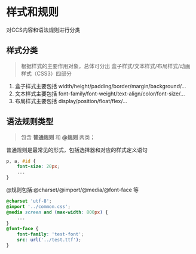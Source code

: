 # 样式和规则
对CCS内容和语法规则进行分类

## 样式分类
> 根据样式的主要作用对象，总体可分出 盒子样式/文本样式/布局样式/动画样式（CSS3）四部分
1. 盒子样式主要包括 width/height/padding/border/margin/background/...
2. 文本样式主要包括 font-family/font-weight/text-align/color/font-size/...
3. 布局样式主要包括 display/position/float/flex/...

## 语法规则类型
> 包含 **普通规则** 和 **@规则** 两类；

普通规则是最常见的形式，包括选择器和对应的样式定义语句
```css
p, a, #id {
    font-size: 20px;
    ...
}
```
@规则包括:@charset/@import/@media/@font-face 等
```css
@charset 'utf-8';
@import '../common.css';
@media screen and (max-width: 800px) {
    ...
}
@font-face {
    font-family: 'test-font';
    src: url('../test.ttf');
}
```
